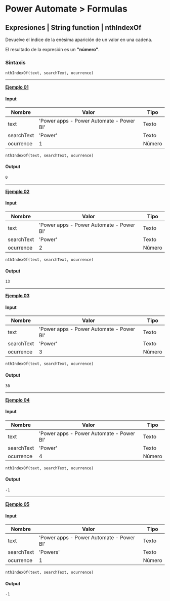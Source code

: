 # **Power Automate > Formulas**

## **Expresiones | String function | nthIndexOf**

Devuelve el índice de la enésima aparición de un valor en una cadena.

El resultado de la expresión es un **"número"**.

### Sintaxis

```
nthIndexOf(text, searchText, ocurrence)
```

----

**<u>Ejemplo 01</u>**

#### **Input**

<table>
    <thead>
        <tr>
            <th>Nombre</th>
            <th>Valor</th>
            <th>Tipo</th>
        </tr>
    </thead>
    <tbody>
        <tr>
            <td>text</td>
            <td>'Power apps - Power Automate - Power BI'</td>
            <td>Texto</td>
        </tr>
        <tr>
            <td>searchText</td>
            <td>'Power'</td>
            <td>Texto</td>
        </tr>
        <tr>
            <td>ocurrence</td>
            <td>1</td>
            <td>Número</td>
        </tr>
    </tbody>
</table>

```
nthIndexOf(text, searchText, ocurrence)
```

#### **Output**

```
0
```

----

**<u>Ejemplo 02</u>**

#### **Input**

<table>
    <thead>
        <tr>
            <th>Nombre</th>
            <th>Valor</th>
            <th>Tipo</th>
        </tr>
    </thead>
    <tbody>
        <tr>
            <td>text</td>
            <td>'Power apps - Power Automate - Power BI'</td>
            <td>Texto</td>
        </tr>
        <tr>
            <td>searchText</td>
            <td>'Power'</td>
            <td>Texto</td>
        </tr>
        <tr>
            <td>ocurrence</td>
            <td>2</td>
            <td>Número</td>
        </tr>
    </tbody>
</table>

```
nthIndexOf(text, searchText, ocurrence)
```

#### **Output**

```
13
```

----

**<u>Ejemplo 03</u>**

#### **Input**

<table>
    <thead>
        <tr>
            <th>Nombre</th>
            <th>Valor</th>
            <th>Tipo</th>
        </tr>
    </thead>
    <tbody>
        <tr>
            <td>text</td>
            <td>'Power apps - Power Automate - Power BI'</td>
            <td>Texto</td>
        </tr>
        <tr>
            <td>searchText</td>
            <td>'Power'</td>
            <td>Texto</td>
        </tr>
        <tr>
            <td>ocurrence</td>
            <td>3</td>
            <td>Número</td>
        </tr>
    </tbody>
</table>

```
nthIndexOf(text, searchText, ocurrence)
```

#### **Output**

```
30
```

----

**<u>Ejemplo 04</u>**

#### **Input**

<table>
    <thead>
        <tr>
            <th>Nombre</th>
            <th>Valor</th>
            <th>Tipo</th>
        </tr>
    </thead>
    <tbody>
        <tr>
            <td>text</td>
            <td>'Power apps - Power Automate - Power BI'</td>
            <td>Texto</td>
        </tr>
        <tr>
            <td>searchText</td>
            <td>'Power'</td>
            <td>Texto</td>
        </tr>
        <tr>
            <td>ocurrence</td>
            <td>4</td>
            <td>Número</td>
        </tr>
    </tbody>
</table>

```
nthIndexOf(text, searchText, ocurrence)
```

#### **Output**

```
-1
```

----

**<u>Ejemplo 05</u>**

#### **Input**

<table>
    <thead>
        <tr>
            <th>Nombre</th>
            <th>Valor</th>
            <th>Tipo</th>
        </tr>
    </thead>
    <tbody>
        <tr>
            <td>text</td>
            <td>'Power apps - Power Automate - Power BI'</td>
            <td>Texto</td>
        </tr>
        <tr>
            <td>searchText</td>
            <td>'Powers'</td>
            <td>Texto</td>
        </tr>
        <tr>
            <td>ocurrence</td>
            <td>1</td>
            <td>Número</td>
        </tr>
    </tbody>
</table>

```
nthIndexOf(text, searchText, ocurrence)
```

#### **Output**

```
-1
```